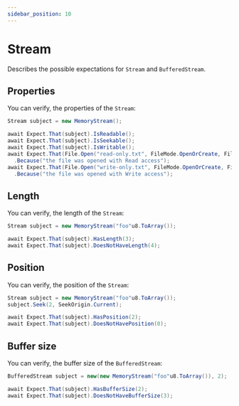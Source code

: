 ```yaml
---
sidebar_position: 10
---
```


# Stream

Describes the possible expectations for `Stream` and `BufferedStream`.

## Properties

You can verify, the properties of the `Stream`:
```csharp
Stream subject = new MemoryStream();

await Expect.That(subject).IsReadable();
await Expect.That(subject).IsSeekable();
await Expect.That(subject).IsWritable();
await Expect.That(File.Open("read-only.txt", FileMode.OpenOrCreate, FileAccess.Read)).IsReadOnly()
  .Because("the file was opened with Read access");
await Expect.That(File.Open("write-only.txt", FileMode.OpenOrCreate, FileAccess.Write)).IsWriteOnly()
  .Because("the file was opened with Write access");
```

## Length

You can verify, the length of the `Stream`:

```csharp
Stream subject = new MemoryStream("foo"u8.ToArray());

await Expect.That(subject).HasLength(3);
await Expect.That(subject).DoesNotHaveLength(4);
```

## Position

You can verify, the position of the `Stream`:

```csharp
Stream subject = new MemoryStream("foo"u8.ToArray());
subject.Seek(2, SeekOrigin.Current);

await Expect.That(subject).HasPosition(2);
await Expect.That(subject).DoesNotHavePosition(0);
```

## Buffer size

You can verify, the buffer size of the `BufferedStream`:

```csharp
BufferedStream subject = new(new MemoryStream("foo"u8.ToArray()), 2);

await Expect.That(subject).HasBufferSize(2);
await Expect.That(subject).DoesNotHaveBufferSize(3);
```
